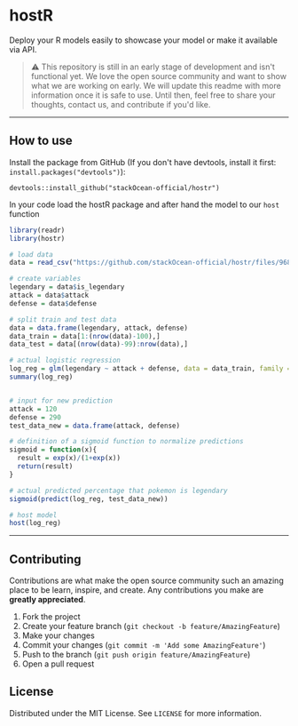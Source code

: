 # hostR

Deploy your R models easily to showcase your model or make it available via API.

> :warning: This repository is still in an early stage of development and isn't functional yet. We love the open source community and want to show what we are working on early. We will update this readme with more information once it is safe to use. Until then, feel free to share your thoughts, contact us, and contribute if you'd like.

---

## How to use

Install the package from GitHub (If you don't have devtools, install it first: `install.packages("devtools")`):

```
devtools::install_github("stackOcean-official/hostr")
```

In your code load the hostR package and after hand the model to our `host` function

```r
library(readr)
library(hostr)

# load data
data = read_csv("https://github.com/stackOcean-official/hostr/files/9681827/pokemon.csv")

# create variables 
legendary = data$is_legendary
attack = data$attack
defense = data$defense

# split train and test data
data = data.frame(legendary, attack, defense)
data_train = data[1:(nrow(data)-100),]
data_test = data[(nrow(data)-99):nrow(data),]

# actual logistic regression
log_reg = glm(legendary ~ attack + defense, data = data_train, family = binomial())
summary(log_reg)


# input for new prediction
attack = 120
defense = 290
test_data_new = data.frame(attack, defense)

# definition of a sigmoid function to normalize predictions
sigmoid = function(x){
  result = exp(x)/(1+exp(x))
  return(result)
}

# actual predicted percentage that pokemon is legendary
sigmoid(predict(log_reg, test_data_new))

# host model 
host(log_reg)
```

---

## Contributing

Contributions are what make the open source community such an amazing place to be learn, inspire, and create. Any contributions you make are **greatly appreciated**.

1. Fork the project
2. Create your feature branch (`git checkout -b feature/AmazingFeature`)
3. Make your changes
4. Commit your changes (`git commit -m 'Add some AmazingFeature'`)
5. Push to the branch (`git push origin feature/AmazingFeature`)
6. Open a pull request

## License

Distributed under the MIT License. See `LICENSE` for more information.
